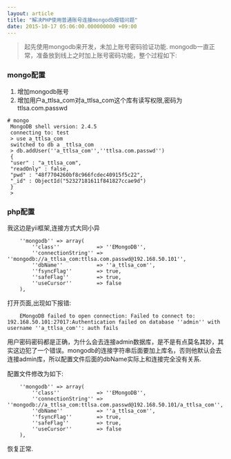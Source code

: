 ```yaml
---
layout: article
title: "解决PHP使用普通账号连接mongodb报错问题"
date: 2015-10-17 05:06:00.000000000 +09:00
---
```


>起先使用mongodb来开发，未加上账号密码验证功能. mongodb一直正常，准备放到线上之时加上账号密码功能，整个过程如下:
### mongo配置

1. 增加mongodb账号
2. 增加用户a_ttlsa_com对a_ttlsa_com这个库有读写权限,密码为ttlsa.com.passwd

```
# mongo
 MongoDB shell version: 2.4.5
 connecting to: test
 > use a_ttlsa_com
 switched to db a _ttlsa_com
 > db.addUser(''a_ttlsa_com'',''ttlsa.com.passwd'')
 {
 "user" : "a_ttlsa_com",
 "readOnly" : false,
 "pwd" : "48f7704260bf8c966fcdec40915f5c22",
 "_id" : ObjectId("52327181611f841827ccae9d")
 }
 >
```
### php配置
我这边是yii框架,连接方式大同小异

```
    ''mongodb'' => array(
        ''class''            => ''EMongoDB'',
        ''connectionString'' => ''mongodb://a_ttlsa_com:ttlsa.com.passwd@192.168.50.101'',
        ''dbName''           => ''a_ttlsa_com'',
        ''fsyncFlag''        => true,
        ''safeFlag''         => true,
        ''useCursor''        => false
    ),
```

打开页面,出现如下报错:
```
    EMongoDB failed to open connection: Failed to connect to: 192.168.50.101:27017:Authentication failed on database ''admin'' with username ''a_ttlsa_com'': auth fails
```

用户密码密码都是正确，为什么会去连接admin数据库，是不是有点莫名其妙，其实这边犯了一个错误。mongodb的连接字符串后面要加上库名，否则他默认会去连接admin库，所以配置文件后面的dbName实际上和连接完全没有关系.

配置文件修改为如下:
```
    ''mongodb'' => array(
        ''class''            => ''EMongoDB'',
        ''connectionString'' => ''mongodb://a_ttlsa_com:ttlsa.com.passwd@192.168.50.101/a_ttlsa_com'',
        ''dbName''           => ''a_ttlsa_com'',
        ''fsyncFlag''        => true,
        ''safeFlag''         => true,
        ''useCursor''        => false
    ),
```
恢复正常.
